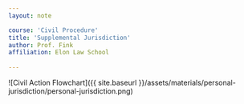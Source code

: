 ```yaml
---
layout: note

course: 'Civil Procedure'
title: 'Supplemental Jurisdiction'
author: Prof. Fink 
affiliation: Elon Law School 
  
---
```


![Civil Action Flowchart]({{ site.baseurl }}/assets/materials/personal-jurisdiction/personal-jurisdiction.png)
